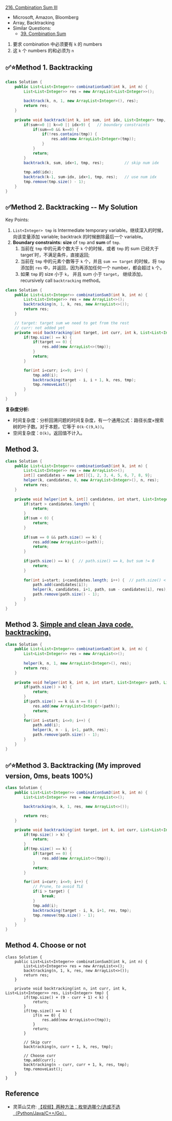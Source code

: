 [216. Combination Sum III](https://leetcode.com/problems/combination-sum-iii/)

* Microsoft, Amazon, Bloomberg
* Array, Backtracking
* Similar Questions:
    * [39. Combination Sum](https://leetcode.com/problems/combination-sum/)
    

1. 要求 combination 中必须要有 `k` 的 numbers
2. 这 `k` 个 numbers 的和必须为 `n`
    
## ✅⭐Method 1. Backtracking
```java
class Solution {
    public List<List<Integer>> combinationSum3(int k, int n) {
        List<List<Integer>> res = new ArrayList<List<Integer>>();
        
        backtrack(k, n, 1, new ArrayList<Integer>(), res);
        return res;
    }
    
    private void backtrack(int k, int sum, int idx, List<Integer> tmp, List<List<Integer>> res) {
        if(sum<=0 || k<=0 || idx>9) {   // boundary constraints
            if(sum==0 && k==0) {
                if(!res.contains(tmp)) {
                    res.add(new ArrayList<Integer>(tmp));
                }
            }
            return;
        }
        backtrack(k, sum, idx+1, tmp, res);         // skip num idx
        
        tmp.add(idx);
        backtrack(k-1, sum-idx, idx+1, tmp, res);   // use num idx
        tmp.remove(tmp.size() - 1);
    }
}
```


## ✅Method 2. Backtracking -- My Solution
Key Points:
1. `List<Integer> tmp` is Intermediate temporary variable。继续深入的时候，向该变量添加 variable; backtrack 的时候删除最后一个 variable。
2. **Boundary constraints:** **size** of `tmp` and **sum** of `tmp`.
    1. 当前在 `tmp` 中的元素个数大于 `k` 个的时候，或者 `tmp` 的 sum 已经大于 target`时，不满足条件，直接返回;
    2. 当前在 `tmp` 中的元素个数等于 `k` 个，并且 `sum == target` 的时候，将 `tmp` 添加到 `res` 中，并返回，因为再添加任何一个 number，都会超过 `k` 个。
    3. 如果 `tmp` 的 size 小于 `k`， 并且 sum 小于 `target`， 继续添加，recursively call `backtracking` method。
```java
class Solution {
    public List<List<Integer>> combinationSum3(int k, int n) {
        List<List<Integer>> res = new ArrayList<>();
        backtracking(n, 1, k, res, new ArrayList<>());
        return res;
    }

    // target: target sum we need to get from the rest
    // curr: not added yet
    private void backtracking(int target, int curr, int k, List<List<Integer>> res, List<Integer> tmp) {
        if(tmp.size() == k) {
            if(target == 0) {
                res.add(new ArrayList<>(tmp));
            }
            return;
        }

        for(int i=curr; i<=9; i++) {
            tmp.add(i);
            backtracking(target - i, i + 1, k, res, tmp);
            tmp.removeLast();
        }
    }
}
```
**复杂度分析:**
* 时间复杂度：分析回溯问题的时间复杂度，有一个通用公式：路径长度×搜索树的叶子数。对于本题，它等于 `O(k⋅C(9,k))`。
* 空间复杂度：`O(k)`。返回值不计入。


## Method 3. 
```java
class Solution {
    public List<List<Integer>> combinationSum3(int k, int n) {
        List<List<Integer>> res = new ArrayList<>();
        int[] candidates = new int[]{1, 2, 3, 4, 5, 6, 7, 8, 9};
        helper(k, candidates, 0, new ArrayList<Integer>(), n, res);
        return res;
    }
    
    private void helper(int k, int[] candidates, int start, List<Integer> path, int sum, List<List<Integer>> res) {
        if(start > candidates.length) {
            return;
        }
        if(sum < 0) {
            return;
        }
        
        if(sum == 0 && path.size() == k) {
            res.add(new ArrayList<>(path));
            return;
        }
        
        if(path.size() == k) {  // path.size() == k, but sum != 0
            return;
        }
        
        for(int i=start; i<candidates.length; i++) {  // path.size() < k and sum > 0, we can still add some number
            path.add(candidates[i]);
            helper(k, candidates, i+1, path, sum - candidates[i], res);
            path.remove(path.size() - 1);
        }
    }
}
```


## Method 3. [Simple and clean Java code, backtracking.](https://leetcode.com/problems/combination-sum-iii/discuss/60614/Simple-and-clean-Java-code-backtracking.)
```java
class Solution {
    public List<List<Integer>> combinationSum3(int k, int n) {
        List<List<Integer>> res = new ArrayList<>();
        
        helper(k, n, 1, new ArrayList<Integer>(), res);
        return res;
    }
    
    private void helper(int k, int n, int start, List<Integer> path, List<List<Integer>> res) {
        if(path.size() > k) {
            return;
        }
        if(path.size() == k && n == 0) {
            res.add(new ArrayList<Integer>(path));
            return;
        }
        for(int i=start; i<=9; i++) {
            path.add(i);
            helper(k, n - i, i+1, path, res);
            path.remove(path.size() - 1);
        }
    }
}
```

## ✅⭐Method 3. Backtracking (My improved version, 0ms, beats 100%)
```java
class Solution {
    public List<List<Integer>> combinationSum3(int k, int n) {
        List<List<Integer>> res = new ArrayList<>();

        backtracking(n, k, 1, res, new ArrayList<>());

        return res;
    }

    private void backtracking(int target, int k, int curr, List<List<Integer>> res, List<Integer> tmp) {
        if(tmp.size() > k) {
            return;
        }
        if(tmp.size() == k) {
            if(target == 0) {
                res.add(new ArrayList<>(tmp));
            }
            return;
        }

        for(int i=curr; i<=9; i++) {
            // Prune, to avoid TLE
            if(i > target) {
                break;
            }
            tmp.add(i);
            backtracking(target - i, k, i+1, res, tmp);
            tmp.remove(tmp.size() - 1);
        }
    }
}
```

## Method 4. Choose or not
```
class Solution {
    public List<List<Integer>> combinationSum3(int k, int n) {
        List<List<Integer>> res = new ArrayList<>();
        backtracking(n, 1, k, res, new ArrayList<>());
        return res;
    }

    private void backtracking(int n, int curr, int k, List<List<Integer>> res, List<Integer> tmp) {
        if(tmp.size() + (9 - curr + 1) < k) {
            return;
        }
        if(tmp.size() == k) {
            if(n == 0) {
                res.add(new ArrayList<>(tmp));
            }
            return;
        }

        // Skip curr
        backtracking(n, curr + 1, k, res, tmp);

        // Choose curr
        tmp.add(curr);
        backtracking(n - curr, curr + 1, k, res, tmp);
        tmp.removeLast();
    }
}
```


## Reference
* 灵茶山艾府: [【视频】两种方法：枚举选哪个/选或不选（Python/Java/C++/Go）](https://leetcode.cn/problems/combination-sum-iii/solutions/2071013/hui-su-bu-hui-xie-tao-lu-zai-ci-pythonja-feme/)